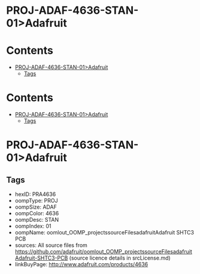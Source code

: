 
PROJ-ADAF-4636-STAN-01>Adafruit
===============================

Contents
========

* [PROJ-ADAF-4636-STAN-01>Adafruit](#proj-adaf-4636-stan-01adafruit)
	* [Tags](#tags)

Contents
========

* [PROJ-ADAF-4636-STAN-01>Adafruit](#proj-adaf-4636-stan-01adafruit)
	* [Tags](#tags)

# PROJ-ADAF-4636-STAN-01>Adafruit

## Tags

- hexID: PRA4636
- oompType: PROJ
- oompSize: ADAF
- oompColor: 4636
- oompDesc: STAN
- oompIndex: 01
- oompName: oomlout_OOMP_projectssourceFilesadafruitAdafruit SHTC3 PCB
- sources: All source files from https://github.com/adafruit/oomlout_OOMP_projectssourceFilesadafruitAdafruit-SHTC3-PCB (source licence details in srcLicense.md)
- linkBuyPage: http://www.adafruit.com/products/4636
